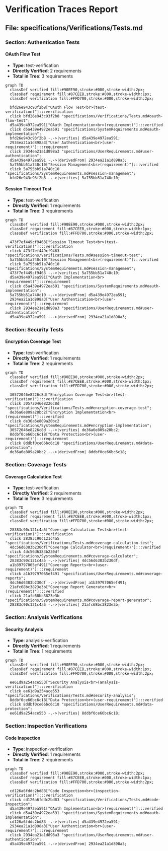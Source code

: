 # Verification Traces Report

## File: specifications/Verifications/Tests.md

### Section: Authentication Tests

#### OAuth Flow Test

- **Type**: test-verification
- **Directly Verified**: 2 requirements
- **Total in Tree**: 3 requirements

```mermaid
graph TD
  classDef verified fill:#90EE90,stroke:#000,stroke-width:2px;
  classDef requirement fill:#87CEEB,stroke:#000,stroke-width:1px;
  classDef verification fill:#FFD700,stroke:#000,stroke-width:2px;

  bfd26e943c93f2b8["OAuth Flow Test<br>(test-verification)"]:::verification
  click bfd26e943c93f2b8 "specifications/Verifications/Tests.md#oauth-flow-test";
  d5a439e4972ea591["OAuth Implementation<br>(requirement)"]:::verified
  click d5a439e4972ea591 "specifications/SystemRequirements.md#oauth-implementation";
  bfd26e943c93f2b8 -.->|verifies| d5a439e4972ea591;
  2934ea21a1d898a3["User Authentication<br>(user-requirement)"]:::requirement
  click 2934ea21a1d898a3 "specifications/UserRequirements.md#user-authentication";
  d5a439e4972ea591 -.->|derivedFrom| 2934ea21a1d898a3;
  5a755bb51a740c10["Session Management<br>(requirement)"]:::verified
  click 5a755bb51a740c10 "specifications/SystemRequirements.md#session-management";
  bfd26e943c93f2b8 -.->|verifies| 5a755bb51a740c10;
```


#### Session Timeout Test

- **Type**: test-verification
- **Directly Verified**: 1 requirements
- **Total in Tree**: 3 requirements

```mermaid
graph TD
  classDef verified fill:#90EE90,stroke:#000,stroke-width:2px;
  classDef requirement fill:#87CEEB,stroke:#000,stroke-width:1px;
  classDef verification fill:#FFD700,stroke:#000,stroke-width:2px;

  473f7ef449cf9463["Session Timeout Test<br>(test-verification)"]:::verification
  click 473f7ef449cf9463 "specifications/Verifications/Tests.md#session-timeout-test";
  5a755bb51a740c10["Session Management<br>(requirement)"]:::verified
  click 5a755bb51a740c10 "specifications/SystemRequirements.md#session-management";
  473f7ef449cf9463 -.->|verifies| 5a755bb51a740c10;
  d5a439e4972ea591["OAuth Implementation<br>(requirement)"]:::requirement
  click d5a439e4972ea591 "specifications/SystemRequirements.md#oauth-implementation";
  5a755bb51a740c10 -.->|derivedFrom| d5a439e4972ea591;
  2934ea21a1d898a3["User Authentication<br>(user-requirement)"]:::requirement
  click 2934ea21a1d898a3 "specifications/UserRequirements.md#user-authentication";
  d5a439e4972ea591 -.->|derivedFrom| 2934ea21a1d898a3;
```


### Section: Security Tests

#### Encryption Coverage Test

- **Type**: test-verification
- **Directly Verified**: 1 requirements
- **Total in Tree**: 2 requirements

```mermaid
graph TD
  classDef verified fill:#90EE90,stroke:#000,stroke-width:2px;
  classDef requirement fill:#87CEEB,stroke:#000,stroke-width:1px;
  classDef verification fill:#FFD700,stroke:#000,stroke-width:2px;

  30572046e8226c8d["Encryption Coverage Test<br>(test-verification)"]:::verification
  click 30572046e8226c8d "specifications/Verifications/Tests.md#encryption-coverage-test";
  de36a6e809a20bc2["Encryption Implementation<br>(requirement)"]:::verified
  click de36a6e809a20bc2 "specifications/SystemRequirements.md#encryption-implementation";
  30572046e8226c8d -.->|verifies| de36a6e809a20bc2;
  8ddbf0ce66bc6c18["Data Protection<br>(user-requirement)"]:::requirement
  click 8ddbf0ce66bc6c18 "specifications/UserRequirements.md#data-protection";
  de36a6e809a20bc2 -.->|derivedFrom| 8ddbf0ce66bc6c18;
```


### Section: Coverage Tests

#### Coverage Calculation Test

- **Type**: test-verification
- **Directly Verified**: 2 requirements
- **Total in Tree**: 3 requirements

```mermaid
graph TD
  classDef verified fill:#90EE90,stroke:#000,stroke-width:2px;
  classDef requirement fill:#87CEEB,stroke:#000,stroke-width:1px;
  classDef verification fill:#FFD700,stroke:#000,stroke-width:2px;

  28383c90c121c4a5["Coverage Calculation Test<br>(test-verification)"]:::verification
  click 28383c90c121c4a5 "specifications/Verifications/Tests.md#coverage-calculation-test";
  4dc56d6383b230df["Coverage Calculator<br>(requirement)"]:::verified
  click 4dc56d6383b230df "specifications/SystemRequirements.md#coverage-calculator";
  28383c90c121c4a5 -.->|verifies| 4dc56d6383b230df;
  a1b39797065ef491["Coverage Reports<br>(user-requirement)"]:::requirement
  click a1b39797065ef491 "specifications/UserRequirements.md#coverage-reports";
  4dc56d6383b230df -.->|derivedFrom| a1b39797065ef491;
  21afc68bc3823e3b["Coverage Report Generator<br>(requirement)"]:::verified
  click 21afc68bc3823e3b "specifications/SystemRequirements.md#coverage-report-generator";
  28383c90c121c4a5 -.->|verifies| 21afc68bc3823e3b;
```


### Section: Analysis Verifications

#### Security Analysis

- **Type**: analysis-verification
- **Directly Verified**: 1 requirements
- **Total in Tree**: 1 requirements

```mermaid
graph TD
  classDef verified fill:#90EE90,stroke:#000,stroke-width:2px;
  classDef requirement fill:#87CEEB,stroke:#000,stroke-width:1px;
  classDef verification fill:#FFD700,stroke:#000,stroke-width:2px;

  ee61d9a254ace553["Security Analysis<br>(analysis-verification)"]:::verification
  click ee61d9a254ace553 "specifications/Verifications/Tests.md#security-analysis";
  8ddbf0ce66bc6c18["Data Protection<br>(user-requirement)"]:::verified
  click 8ddbf0ce66bc6c18 "specifications/UserRequirements.md#data-protection";
  ee61d9a254ace553 -.->|verifies| 8ddbf0ce66bc6c18;
```


### Section: Inspection Verifications

#### Code Inspection

- **Type**: inspection-verification
- **Directly Verified**: 1 requirements
- **Total in Tree**: 2 requirements

```mermaid
graph TD
  classDef verified fill:#90EE90,stroke:#000,stroke-width:2px;
  classDef requirement fill:#87CEEB,stroke:#000,stroke-width:1px;
  classDef verification fill:#FFD700,stroke:#000,stroke-width:2px;

  cd126a6fddc2bd83["Code Inspection<br>(inspection-verification)"]:::verification
  click cd126a6fddc2bd83 "specifications/Verifications/Tests.md#code-inspection";
  d5a439e4972ea591["OAuth Implementation<br>(requirement)"]:::verified
  click d5a439e4972ea591 "specifications/SystemRequirements.md#oauth-implementation";
  cd126a6fddc2bd83 -.->|verifies| d5a439e4972ea591;
  2934ea21a1d898a3["User Authentication<br>(user-requirement)"]:::requirement
  click 2934ea21a1d898a3 "specifications/UserRequirements.md#user-authentication";
  d5a439e4972ea591 -.->|derivedFrom| 2934ea21a1d898a3;
```
